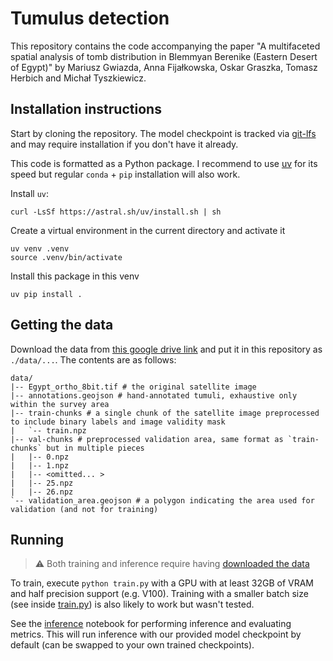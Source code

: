 # Tumulus detection
This repository contains the code accompanying the paper "A multifaceted spatial analysis of tomb distribution in Blemmyan Berenike (Eastern Desert of Egypt)" by
Mariusz Gwiazda, Anna Fijałkowska, Oskar Graszka, Tomasz Herbich and Michał Tyszkiewicz.

## Installation instructions
Start by cloning the repository. The model checkpoint is tracked via [git-lfs](https://git-lfs.com/) and may require installation if you don't have it already.

This code is formatted as a Python package.
I recommend to use [uv](https://docs.astral.sh/uv/) for its speed but regular `conda` + `pip` installation will also work.

Install `uv`:
```
curl -LsSf https://astral.sh/uv/install.sh | sh
```

Create a virtual environment in the current directory and activate it
```
uv venv .venv
source .venv/bin/activate
```

Install this package in this venv
```
uv pip install .
```

## Getting the data
Download the data from [this google drive link](https://drive.google.com/drive/folders/1luyfJm7-_6esYJlUozbVVCgfeo8-LBDZ?usp=sharing) and put it in this repository as `./data/...`.
The contents are as follows:
```
data/
|-- Egypt_ortho_8bit.tif # the original satellite image
|-- annotations.geojson # hand-annotated tumuli, exhaustive only within the survey area
|-- train-chunks # a single chunk of the satellite image preprocessed to include binary labels and image validity mask
|   `-- train.npz
|-- val-chunks # preprocessed validation area, same format as `train-chunks` but in multiple pieces
|   |-- 0.npz
|   |-- 1.npz
|   |-- <omitted... >
|   |-- 25.npz
|   |-- 26.npz
`-- validation_area.geojson # a polygon indicating the area used for validation (and not for training)
```


## Running
> :warning: Both training and inference require having [downloaded the data](#getting-the-data)

To train, execute `python train.py` with a GPU with at least 32GB of VRAM and half precision support (e.g. V100).
Training with a smaller batch size (see inside [train.py](train.py)) is also likely to work but wasn't tested.

See the [inference](infer.ipynb) notebook for performing inference and evaluating metrics.
This will run inference with our provided model checkpoint by default (can be swapped to your own trained checkpoints).
